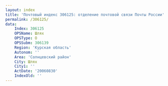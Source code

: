 ```yaml
---
layout: index
title: 'Почтовый индекс 306125: отделение почтовой связи Почты России'
permalink: /306125/
data:
    Index: 306125
    OPSName: Шлях
    OPSType: О
    OPSSubm: 306139
    Region: 'Курская область'
    Autonom: ''
    Area: 'Солнцевский район'
    City: Шлях
    City1: ''
    ActDate: '20060830'
    IndexOld: ''
---
```


